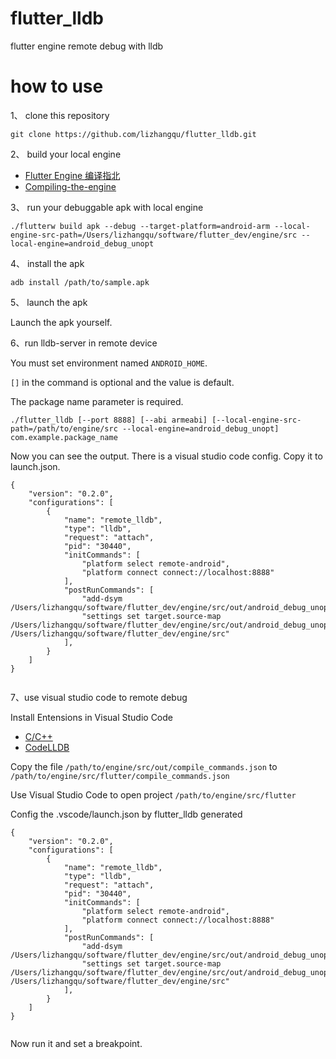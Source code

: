 # flutter_lldb
flutter engine remote debug with lldb

# how to use

1、 clone this repository

```
git clone https://github.com/lizhangqu/flutter_lldb.git
```

2、 build your local engine 

 - [Flutter Engine 编译指北](https://fucknmb.com/2019/02/26/Flutter-Engine-%E7%BC%96%E8%AF%91%E6%8C%87%E5%8C%97/)
 - [Compiling-the-engine](https://github.com/flutter/flutter/wiki/Compiling-the-engine)

3、 run your debuggable apk with local engine

```
./flutterw build apk --debug --target-platform=android-arm --local-engine-src-path=/Users/lizhangqu/software/flutter_dev/engine/src --local-engine=android_debug_unopt
```

4、 install the apk

```
adb install /path/to/sample.apk
```

5、 launch the apk

Launch the apk yourself.

6、run lldb-server in remote device

You must set environment named `ANDROID_HOME`.

`[]` in the command is optional and the value is default.

The package name parameter is required.


```
./flutter_lldb [--port 8888] [--abi armeabi] [--local-engine-src-path=/path/to/engine/src --local-engine=android_debug_unopt] com.example.package_name
```

Now you can see the output. There is a visual studio code config. Copy it to launch.json.

```
{
    "version": "0.2.0",
    "configurations": [
        {
            "name": "remote_lldb",
            "type": "lldb",
            "request": "attach",
            "pid": "30440",
            "initCommands": [
                "platform select remote-android",
                "platform connect connect://localhost:8888"
            ],
            "postRunCommands": [
                "add-dsym /Users/lizhangqu/software/flutter_dev/engine/src/out/android_debug_unopt/libflutter.so",
                "settings set target.source-map /Users/lizhangqu/software/flutter_dev/engine/src/out/android_debug_unopt /Users/lizhangqu/software/flutter_dev/engine/src"
            ],
        }
    ]
}
    
```

7、use visual studio code to remote debug

Install Entensions in Visual Studio Code
 - [C/C++](https://marketplace.visualstudio.com/items?itemName=ms-vscode.cpptools)
 - [CodeLLDB](https://marketplace.visualstudio.com/items?itemName=vadimcn.vscode-lldb)


Copy the file `/path/to/engine/src/out/compile_commands.json` to `/path/to/engine/src/flutter/compile_commands.json`

Use Visual Studio Code to open project `/path/to/engine/src/flutter`

Config the .vscode/launch.json by flutter_lldb generated

```
{
    "version": "0.2.0",
    "configurations": [
        {
            "name": "remote_lldb",
            "type": "lldb",
            "request": "attach",
            "pid": "30440",
            "initCommands": [
                "platform select remote-android",
                "platform connect connect://localhost:8888"
            ],
            "postRunCommands": [
                "add-dsym /Users/lizhangqu/software/flutter_dev/engine/src/out/android_debug_unopt/libflutter.so",
                "settings set target.source-map /Users/lizhangqu/software/flutter_dev/engine/src/out/android_debug_unopt /Users/lizhangqu/software/flutter_dev/engine/src"
            ],
        }
    ]
}
    
```

Now run it and set a breakpoint.
